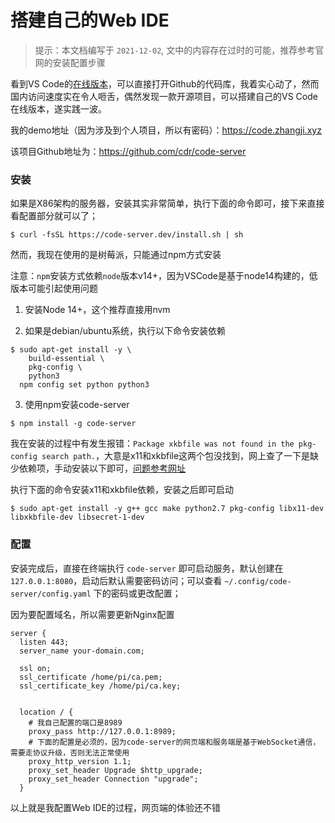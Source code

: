 # 搭建自己的Web IDE

> 提示：本文档编写于 `2021-12-02`, 文中的内容存在过时的可能，推荐参考官网的安装配置步骤


看到VS Code的[在线版本](https://vscode.dev)，可以直接打开Github的代码库，我着实心动了，然而国内访问速度实在令人咂舌，偶然发现一款开源项目，可以搭建自己的VS Code在线版本，遂实践一波。

我的demo地址（因为涉及到个人项目，所以有密码）：https://code.zhangji.xyz

该项目Github地址为：https://github.com/cdr/code-server

### 安装

如果是X86架构的服务器，安装其实非常简单，执行下面的命令即可，接下来直接看配置部分就可以了；

```
$ curl -fsSL https://code-server.dev/install.sh | sh
```

然而，我现在使用的是树莓派，只能通过npm方式安装

注意：`npm`安装方式依赖`node`版本v14+，因为VSCode是基于node14构建的，低版本可能引起使用问题

1. 安装Node 14+，这个推荐直接用nvm

2. 如果是debian/ubuntu系统，执行以下命令安装依赖
```
$ sudo apt-get install -y \
    build-essential \
    pkg-config \
    python3
  npm config set python python3
```

3. 使用npm安装code-server

```
$ npm install -g code-server
```

我在安装的过程中有发生报错：`Package xkbfile was not found in the pkg-config search path.`，大意是x11和xkbfile这两个包没找到，网上查了一下是缺少依赖项，手动安装以下即可，[问题参考网址](https://stackoverflow.com/questions/55878536/no-package-xkbfile-found-when-build-vscode-on-ubuntu)

执行下面的命令安装x11和xkbfile依赖，安装之后即可启动

```
$ sudo apt-get install -y g++ gcc make python2.7 pkg-config libx11-dev libxkbfile-dev libsecret-1-dev

```

### 配置

安装完成后，直接在终端执行 `code-server` 即可启动服务，默认创建在 `127.0.0.1:8080`，启动后默认需要密码访问；可以查看 `~/.config/code-server/config.yaml` 下的密码或更改配置；

因为要配置域名，所以需要更新Nginx配置
```
server {
  listen 443;
  server_name your-domain.com;

  ssl on;
  ssl_certificate /home/pi/ca.pem;
  ssl_certificate_key /home/pi/ca.key;


  location / {
    # 我自己配置的端口是8989
    proxy_pass http://127.0.0.1:8989;
    # 下面的配置是必须的，因为code-server的网页端和服务端是基于WebSocket通信，需要走协议升级，否则无法正常使用
    proxy_http_version 1.1;
    proxy_set_header Upgrade $http_upgrade;
    proxy_set_header Connection "upgrade";
  }

```

以上就是我配置Web IDE的过程，网页端的体验还不错